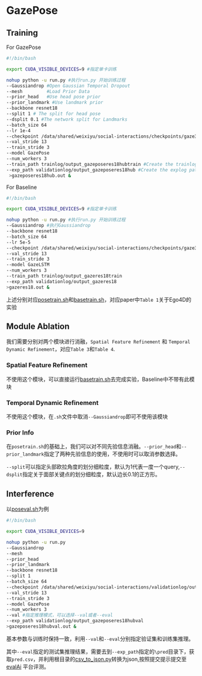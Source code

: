 # GazePose

## Training
For GazePose
```sh
#!/bin/bash

export CUDA_VISIBLE_DEVICES=9 #指定单卡训练

nohup python -u run.py #执行run.py 开始训练过程
--Gaussiandrop #Open Gaussian Temporal Dropout
--mesh         #Load Prior Data
--prior_head   #Use head pose prior
--prior_landmark #Use landmark prior
--backbone resnet18
--split 1 # The split for head pose
--dsplit 0.1 #The network split for Landmarks
--batch_size 64
--lr 1e-4
--checkpoint /data/shared/weixiyu/social-interactions/checkpoints/gaze360_model.pth #Load the pretrained gaze360 as pretrained model
--val_stride 13
--train_stride 3
--model GazePose
--num_workers 3
--train_path trainlog/output_gazeposeres18hubtrain #Create the trainlog path
--exp_path validationlog/output_gazeposeres18hub #Create the explog path
 >gazeposeres18hub.out &
```



For Baseline
```sh
#!/bin/bash

export CUDA_VISIBLE_DEVICES=9 #指定单卡训练

nohup python -u run.py #执行run.py 开始训练过程
--Gaussiandrop #执行Gaussiandrop
--backbone resnet18 
--batch_size 64
--lr 5e-5
--checkpoint /data/shared/weixiyu/social-interactions/checkpoints/gaze360_model.pth #Load pretrained gaze360
--val_stride 13
--train_stride 3
--model GazeLSTM
--num_workers 3
--train_path trainlog/output_gazeres18train
--exp_path validationlog/output_gazeres18
>gazeres18.out &
```

上述分别对应[posetrain.sh](posetrain.sh)和[basetrain.sh](basetrain.sh)，对应paper中`Table 1`关于Ego4D的实验

## Module Ablation
我们需要分别对两个模块进行消融，`Spatial Feature Refinement` 和 `Temporal Dynamic Refinement`，对应`Table 3`和`Table 4`.

### Spatial Feature Refinement
不使用这个模块，可以直接运行[basetrain.sh](basetrain.sh)去完成实验，Baseline中不带有此模块

### Temporal Dynamic Refinement
不使用这个模块，在`.sh`文件中取消`--Gaussiandrop`即可不使用该模块

### Prior Info
在`posetrain.sh`的基础上，我们可以对不同先验信息消融。`--prior_head`和`--prior_landmark`指定了两种先验信息的使用，不使用时可以取消参数选择。

`--split`可以指定头部欧拉角度的划分细粒度，默认为1代表一度一个query,`--dsplit`指定关于面部关键点的划分细粒度，默认边长0.1的正方形。


## Interference
以[poseval.sh](poseval.sh)为例

```sh
#!/bin/bash

export CUDA_VISIBLE_DEVICES=9

nohup python -u run.py
--Gaussiandrop
--mesh
--prior_head
--prior_landmark
--backbone resnet18
--split 1
--batch_size 64
--checkpoint /data/shared/weixiyu/social-interactions/validationlog/output_gazeposeres18coordmeshaugnet/checkpoint/best.pth
--val_stride 13
--train_stride 3
--model GazePose
--num_workers 3
--val #指定推理模式，可以选择--val或者--eval
--exp_path validationlog/output_gazeposeres18hubval
>gazeposeres18hubval.out &
```

基本参数与训练时保持一致，利用`--val`和`--eval`分别指定验证集和训练集推理。

其中`--eval`指定的测试集推理结果，需要去到`--exp_path`指定的`\pred`目录下，获取`pred.csv`，并利用根目录的[csv_to_json.py](csv_to_json.py)转换为json,按照提交提示提交至[evalAi](https://eval.ai/web/challenges/challenge-page/1624/my-submission) 平台评测。
